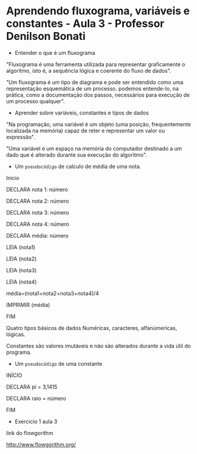 # Aprendendo fluxograma, variáveis e constantes - Aula 3 - Professor Denilson Bonati

* Entender o que é um fluxograma

"Fluxograma é uma ferramenta utilizada para representar graficamente o algoritmo, isto é, a sequência lógica e coerente do fluxo de dados".

"Um fluxograma é um tipo de diagrama e pode ser entendido como uma representação esquemática de um processo. podemos entende-lo, na prática, como a documentação dos passos, necessários para execução de um processo qualquer".

* Aprender sobre variáveis, constantes e tipos de dados

"Na programação, uma variável é um objeto (uma posição, frequentemente localizada na memória) capaz de reter e representar um valor ou expressão".

"Uma variável é um espaço na memória do computador destinado a um dado que é alterado durante sua execução do algoritmo".

- Um `pseudocódigo` de calculo de média de uma nota.

Inicio

DECLARA nota 1: número

DECLARA nota 2: número

DECLARA nota 3: número

DECLARA nota 4: número  

DECLARA média: número

LEIA (nota1)

LEIA (nota2)

LEIA (nota3)

LEIA (nota4)

média=(nota1+nota2+nota3+nota4)/4

IMPRIMIR (média)

FIM

Quatro tipos básicos de dados
Numéricas, caracteres, alfanúmericas, lógicas.

Constantes são valores imutáveis e não são alterados durante a vida útil do programa.

- Um `pseudocódigo` de uma constante

INÍCIO

DECLARA pi = 3,1415

DECLARA raio = número

FIM

* Exercicio 1 aula 3

link do flowgorithm

http://www.flowgorithm.org/

